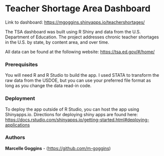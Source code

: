 # Teacher Shortage Area Dashboard

Link to dashboard: https://mgoggins.shinyapps.io/teachershortages/

The TSA dashboard was built using R Shiny and data from the U.S. Department of Education. The project addresses chronic teacher shortages in the U.S. by state, by content area, and over time. 

All data can be found at the following website: https://tsa.ed.gov/#/home/

### Prerequisites

You will need R and R Studio to build the app. I used STATA to transform the raw data from the USDOE, but you can use your preferred file format as long as you change the data read-in code. 


### Deployment

To deploy the app outside of R Studio, you can host the app using Shinyapps.io. Directions for deploying shiny apps are found here: https://docs.rstudio.com/shinyapps.io/getting-started.html#deploying-applications


### Authors

**Marcelle Goggins** - (https://github.com/m-goggins)

